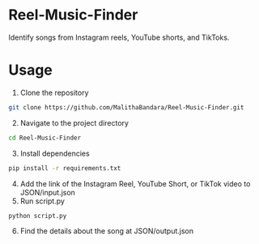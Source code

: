 # Reel-Music-Finder
Identify songs from Instagram reels, YouTube shorts, and TikToks.

# Usage
1. Clone the repository
```bash
git clone https://github.com/MalithaBandara/Reel-Music-Finder.git
```
2. Navigate to the project directory
```bash
cd Reel-Music-Finder
```
3. Install dependencies
```bash
pip install -r requirements.txt
```
4. Add the link of the Instagram Reel, YouTube Short, or TikTok video to JSON/input.json
5. Run script.py
```bash
python script.py
```
6. Find the details about the song at JSON/output.json
   
